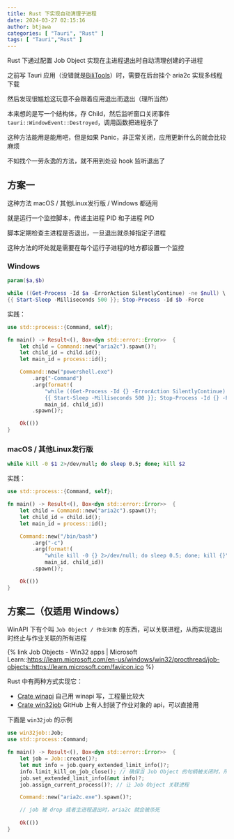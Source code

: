 ```yaml
---
title: Rust 下实现自动清理子进程
date: 2024-03-27 02:15:16
author: btjawa
categories: [ "Tauri", "Rust" ]
tags: [ "Tauri","Rust" ]
---
```


Rust 下通过配置 Job Object 实现在主进程退出时自动清理创建的子进程

<!-- more -->

之前写 Tauri 应用（没错就是[BiliTools](https://github.com/btjawa/bilitools)）时，需要在后台挂个 aria2c 实现多线程下载

然后发现很尴尬这玩意不会跟着应用退出而退出（理所当然）

本来想的是写一个结构体，存 Child，然后监听窗口关闭事件 `tauri::WindowEvent::Destroyed`，调用函数把进程杀了

这种方法能用是能用吧，但是如果 Panic，非正常关闭，应用更新什么的就会比较麻烦

不如找个一劳永逸的方法，就不用到处设 hook 监听退出了

## 方案一

这种方法 macOS / 其他Linux发行版 / Windows 都适用

就是运行一个监控脚本，传递主进程 PID 和子进程 PID

脚本定期检查主进程是否退出，一旦退出就杀掉指定子进程

这种方法的坏处就是需要在每个运行子进程的地方都设置一个监控

### Windows

```powershell
param($a,$b)

while ((Get-Process -Id $a -ErrorAction SilentlyContinue) -ne $null) \
{{ Start-Sleep -Milliseconds 500 }}; Stop-Process -Id $b -Force
```

实践：

```rust main.rs
use std::process::{Command, self};

fn main() -> Result<(), Box<dyn std::error::Error>>  {
    let child = Command::new("aria2c").spawn()?;
    let child_id = child.id();
    let main_id = process::id();

    Command::new("powershell.exe")
        .arg("-Command")
        .arg(format!(
            "while ((Get-Process -Id {} -ErrorAction SilentlyContinue) -ne $null) \
            {{ Start-Sleep -Milliseconds 500 }}; Stop-Process -Id {} -Force", 
            main_id, child_id))
        .spawn()?;

    Ok(())
}
```

### macOS / 其他Linux发行版

```sh
while kill -0 $1 2>/dev/null; do sleep 0.5; done; kill $2
```

实践：

```rust main.rs
use std::process::{Command, self};

fn main() -> Result<(), Box<dyn std::error::Error>>  {
    let child = Command::new("aria2c").spawn()?;
    let child_id = child.id();
    let main_id = process::id();

    Command::new("/bin/bash")
        .arg("-c")
        .arg(format!(
            "while kill -0 {} 2>/dev/null; do sleep 0.5; done; kill {}", // do sleep 后跟着的就是定期检查的间隔时间
            main_id, child_id))
        .spawn()?;

    Ok(())
}
```

## 方案二（仅适用 Windows）

WinAPI 下有个叫 `Job Object / 作业对象` 的东西，可以关联进程，从而实现退出时终止与作业关联的所有进程

{% link Job Objects - Win32 apps | Microsoft Learn::https://learn.microsoft.com/en-us/windows/win32/procthread/job-objects::https://learn.microsoft.com/favicon.ico %}

Rust 中有两种方式实现它：
 - [Crate winapi](https://crates.io/crates/winapi) 自己用 winapi 写，工程量比较大
 - [Crate win32job](https://github.com/ohadravid/win32job-rs) GitHub 上有人封装了作业对象的 api，可以直接用

下面是 `win32job` 的示例

```rust main.rs
use win32job::Job;
use std::process::Command;

fn main() -> Result<(), Box<dyn std::error::Error>>  {
    let job = Job::create()?;
    let mut info = job.query_extended_limit_info()?;
    info.limit_kill_on_job_close(); // 确保当 Job Object 的句柄被关闭时，所有关联的进程都会被终止
    job.set_extended_limit_info(&mut info)?;
    job.assign_current_process()?; // 让 Job Object 关联进程

    Command::new("aria2c.exe").spawn()?;

    // job 被 drop 或者主进程退出时，aria2c 就会被杀死
    
    Ok(())
}
```